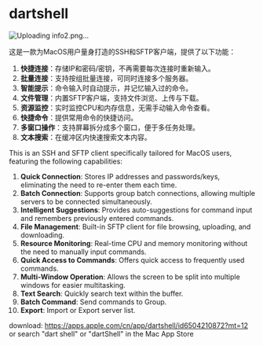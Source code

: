# dartshell

![Uploading info2.png…]()

这是一款为MacOS用户量身打造的SSH和SFTP客户端，提供了以下功能：

1. **快捷连接**：存储IP和密码/密钥，不再需要每次连接时重新输入。
2. **批量连接**：支持按组批量连接，可同时连接多个服务器。
3. **智能提示**：命令输入时自动提示，并记忆输入过的命令。
4. **文件管理**：内置SFTP客户端，支持文件浏览、上传与下载。
5. **资源监控**：实时监控CPU和内存信息，无需手动输入命令查看。
6. **快捷命令**：提供常用命令的快捷访问。
7. **多窗口操作**：支持屏幕拆分成多个窗口，便于多任务处理。
8. **文本搜索**：在缓冲区内快速搜索文本内容。



This is an SSH and SFTP client specifically tailored for MacOS users, featuring the following capabilities:

1. **Quick Connection**: Stores IP addresses and passwords/keys, eliminating the need to re-enter them each time.
2. **Batch Connection**: Supports group batch connections, allowing multiple servers to be connected simultaneously.
3. **Intelligent Suggestions**: Provides auto-suggestions for command input and remembers previously entered commands.
4. **File Management**: Built-in SFTP client for file browsing, uploading, and downloading.
5. **Resource Monitoring**: Real-time CPU and memory monitoring without the need to manually input commands.
6. **Quick Access to Commands**: Offers quick access to frequently used commands.
7. **Multi-Window Operation**: Allows the screen to be split into multiple windows for easier multitasking.
8. **Text Search**: Quickly search text within the buffer.
9. **Batch Command**: Send commands to Group.
10. **Export**: Import or Export server list.

download: https://apps.apple.com/cn/app/dartshell/id6504210872?mt=12
or search "dart shell" or "dartShell" in the Mac App Store



